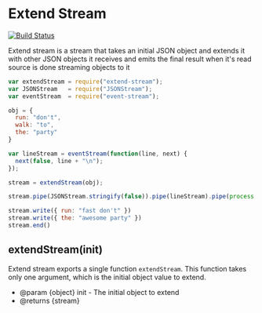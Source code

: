 Extend Stream
=============

[![Build Status](https://secure.travis-ci.org/JosephMoniz/extend-stream.png)](http://travis-ci.org/JosephMoniz/extend-stream)

Extend stream is a stream that takes an initial JSON object and extends it
with other JSON objects it receives and emits the final result when it's
read source is done streaming objects to it

```javascript
var extendStream = require("extend-stream");
var JSONStream   = require("JSONStream");
var eventStream  = require("event-stream");

obj = {
  run: "don't",
  walk: "to",
  the: "party"
}

var lineStream = eventStream(function(line, next) {
  next(false, line + "\n");
});

stream = extendStream(obj);

stream.pipe(JSONStream.stringify(false)).pipe(lineStream).pipe(process.stdout)

stream.write({ run: "fast don't" })
stream.write({ the: "awesome party" })
stream.end()
```

extendStream(init)
------------------
Extend stream exports a single function `extendStream`. This function takes only
one argument, which is the initial object value to extend.

 * @param {object} init - The initial object to extend
 * @returns {stream}